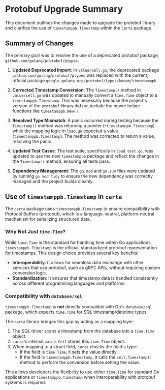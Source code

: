 # Protobuf Upgrade Summary

This document outlines the changes made to upgrade the protobuf library and clarifies the use of `timestamppb.Timestamp` within the `carta` package.

## Summary of Changes

The primary goal was to resolve the use of a deprecated protobuf package, `github.com/golang/protobuf/ptypes`.

1.  **Updated Deprecated Import**: In `value/cell.go`, the deprecated package `github.com/golang/protobuf/ptypes` was replaced with the current, official package `google.golang.org/protobuf/types/known/timestamppb`.

2.  **Corrected Timestamp Conversion**: The `Timestamp()` method in `value/cell.go` was updated to manually convert a `time.Time` object to a `timestamppb.Timestamp`. This was necessary because the project's version of the `protobuf` library did not include the newer helper functions like `timestamppb.New()`.

3.  **Resolved Type Mismatch**: A panic occurred during testing because the `Timestamp()` method was returning a pointer (`*timestamppb.Timestamp`) while the mapping logic in `load.go` expected a value (`timestamppb.Timestamp`). The method was corrected to return a value, resolving the panic.

4.  **Updated Test Cases**: The test suite, specifically in `load_test.go`, was updated to use the new `timestamppb` package and reflect the changes in the `Timestamp()` method, ensuring all tests pass.

5.  **Dependency Management**: The `go.mod` and `go.sum` files were updated by running `go mod tidy` to ensure the new dependency was correctly managed and the project builds cleanly.

## Use of `timestamppb.Timestamp` in `carta`

The `carta` package uses `timestamppb.Timestamp` to ensure compatibility with Protocol Buffers (protobuf), which is a language-neutral, platform-neutral mechanism for serializing structured data.

### Why Not Just `time.Time`?

While `time.Time` is the standard for handling time within Go applications, `timestamppb.Timestamp` is the official, standardized protobuf representation for timestamps. This design choice provides several key benefits:

*   **Interoperability**: It allows for seamless data exchange with other services that use protobuf, such as gRPC APIs, without requiring custom conversion logic.
*   **Standardization**: It ensures that timestamp data is handled consistently across different programming languages and platforms.

### Compatibility with `database/sql`

`timestamppb.Timestamp` is **not** directly compatible with Go's `database/sql` package, which expects `time.Time` for SQL timestamp/datetime types.

The `carta` library bridges this gap by acting as a mapping layer:
1.  The SQL driver scans a timestamp from the database into a `time.Time` object.
2.  `carta`'s internal `value.Cell` stores this `time.Time` object.
3.  When mapping to a struct field, `carta` checks the field's type:
    *   If the field is `time.Time`, it sets the value directly.
    *   If the field is `timestamppb.Timestamp`, it calls the `cell.Timestamp()` method to perform the conversion before setting the value.

This allows developers the flexibility to use either `time.Time` for standard Go applications or `timestamppb.Timestamp` when interoperability with protobuf systems is required.